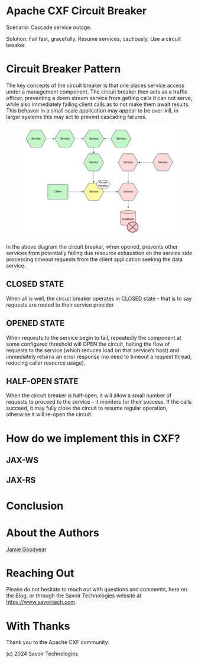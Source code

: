 # Apache CXF Circuit Breaker

Scenario: Cascade service outage.

Solution: Fail fast, gracefully. Resume services, cautiously. Use a
circuit breaker.

# Circuit Breaker Pattern

The key concepts of the circuit breaker is that one places service
access under a management component. The circuit breaker then acts as a
traffic officer, preventing a down stream service from getting calls it
can not serve, while also immediately failing client calls as to not
make them await results. This behavoir in a small scale application may
appear to be over-kill, in larger systems this may act to prevent
cascading failures.

<figure>
<img src="./assets/images/IntroduceCB.png" alt="IntroduceCB" />
</figure>

In the above diagram the circuit breaker, when opened, prevents other
services from potentially failing due resource exhaustion on the service
side processing timeout requests from the client application seeking the
data service.

## CLOSED STATE

When all is well, the circuit breaker operates in CLOSED state - that is
to say requests are routed to their service provider.

## OPENED STATE

When requests to the service begin to fail, repeatedly the component at
some configured threshold will OPEN the circuit, halting the flow of
requests to the service (which reduces load on that service’s host) and
immediately returns an error response (no need to timeout a request
thread, reducing caller resource usage).

## HALF-OPEN STATE

When the circuit breaker is half-open, it will allow a small number of
requests to proceed to the service - it monitors for their success. If
the calls succeed, it may fully close the circuit to resume regular
operation, otherwise it will re-open the circuit.

# How do we implement this in CXF?

## JAX-WS

## JAX-RS

# Conclusion

# About the Authors

[Jamie
Goodyear](https://github.com/savoirtech/blogs/blob/main/authors/JamieGoodyear.md)

# Reaching Out

Please do not hesitate to reach out with questions and comments, here on
the Blog, or through the Savoir Technologies website at
<https://www.savoirtech.com>.

# With Thanks

Thank you to the Apache CXF community.

\(c\) 2024 Savoir Technologies
